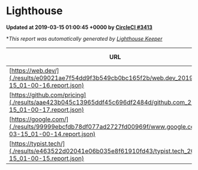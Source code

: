 
# Lighthouse

**Updated at 2019-03-15 01:00:45 +0000 by [CircleCI #3413](https://circleci.com/gh/ItinerisLtd/lighthouse-keeper-example/3413)**

**This report was automatically generated by [Lighthouse Keeper](https://github.com/itinerisltd/lighthouse-keeper)*

| URL | Performance | Accessibility | Best Practices | SEO | PWA | Updated At |
| --- | --- | --- | --- | --- | --- | --- |
| [https://web.dev/](./results/e09021ae7f54dd9f3b549cb0bc165f2b/web.dev_2019-03-15_01-00-16.report.json) | 0.92 | 0.93 | 0.93 | 0.87 | 1 | 2019-03-15T01:00:16.966Z |
| [https://github.com/pricing](./results/aae423b045c13965ddf45c696df2484d/github.com_2019-03-15_01-00-17.report.json) | 0.8 | 0.89 | 0.93 | 0.9 | 0.58 | 2019-03-15T01:00:17.034Z |
| [https://google.com/](./results/99999ebcfdb78df077ad2727fd00969f/www.google.com_2019-03-15_01-00-14.report.json) | 0.95 | 0.71 | 0.93 | 0.82 | 0.58 | 2019-03-15T01:00:14.991Z |
| [https://typist.tech/](./results/e463522d02041e06b035e8f61910fd43/typist.tech_2019-03-15_01-00-15.report.json) | 1 |  |  |  |  | 2019-03-15T01:00:15.834Z |
